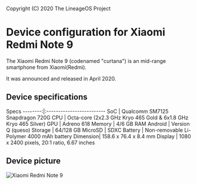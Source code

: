 Copyright (C) 2020 The LineageOS Project
 
  Device configuration for Xiaomi Redmi Note 9 
 =========================================
 
  The Xiaomi Redmi Note 9 (codenamed "curtana") is an mid-range 
smartphone from Xiaomi(Redmi).
 
  It was announced and released in April 2020.
 
  ## Device specifications
 
  Specs
--------:|:-------------------------
   SoC   | Qualcomm SM7125 Snapdragon 720G
   CPU   | Octa-core (2x2.3 GHz Kryo 465 Gold & 6x1.8 GHz Kryo 465 Silver)
   GPU   | Adreno 618
Memory   | 4/6 GB RAM
Android  | Version Q (queso)
Storage  | 64/128 GB
MicroSD  | SDXC
Battery  | Non-removable Li-Polymer 4000 mAh battery
Dimension| 158.6 x 76.4 x 8.4 mm
Display  | 1080 x 2400 pixels, 20:1 ratio, 6.67 inches
 
 
  ## Device picture
 
  ![Xiaomi Redmi Note 9 ](https://fdn2.gsmarena.com/vv/pics/xiaomi/xiaomi-redmi-note-9-pro-1.jpg "Xiaomi Redmi Note 9")
